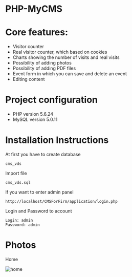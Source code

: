 # PHP-MyCMS

Core features:
========================

- Visitor counter
- Real visitor counter, which based on cookies
- Charts showing the number of visits and real visits
- Possibility of adding photos
- Possibility of adding PDF files
- Event form in which you can save and delete an event
- Editing content



Project configuration
========================

- PHP version 5.6.24
- MySQL version 5.0.11


Installation Instructions
========================

At first you have to create database 
~~~
cms_vds
~~~
Import file 
~~~
cms_vds.sql
~~~
If you want to enter admin panel
~~~
http://localhost/CMSForFirm/application/login.php
~~~
Login and Password to account
~~~
Login: admin
Password: admin
~~~

Photos
========================

Home

![home](https://cloud.githubusercontent.com/assets/17146309/26151794/978c94ba-3b04-11e7-8d01-7fd8802c9772.png)
